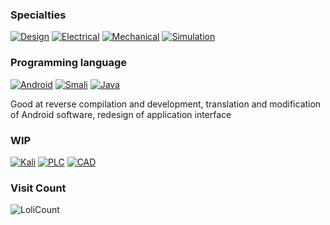 ### Specialties

[![Design](https://img.shields.io/badge/-Design-29B6F6?style=flat&logo=java&logoColor=white)](#)
[![Electrical](https://img.shields.io/badge/-Electrical-FF3D00?style=flat&logo=java&logoColor=white)](#)
[![Mechanical](https://img.shields.io/badge/-Mechanical-90A4AE?style=flat&logo=java&logoColor=white)](#)
[![Simulation](https://img.shields.io/badge/-Simulation-9CCC65?style=flat&logo=java&logoColor=white)](#)

### Programming language
[![Android](https://img.shields.io/badge/-Android-3DDC84?style=flat&logo=Android&logoColor=white)](#)
[![Smali](https://img.shields.io/badge/-Smali-7F52FF?style=flat&logo=&logoColor=white)](#)
[![Java](https://img.shields.io/badge/-Java-007396?style=flat&logo=java&logoColor=white)](#)

Good at reverse compilation and development, translation and modification of Android software, redesign of application interface

### WIP
[![Kali](https://img.shields.io/badge/-Kali-3986F5?style=flat&logo=&logoColor=white)](#)
[![PLC](https://img.shields.io/badge/-PLC-CE93D8?style=flat&logo=&logoColor=white)](#)
[![CAD](https://img.shields.io/badge/-CAD-FFB74D?style=flat&logo=&logoColor=white)](#)

### Visit Count
![LoliCount](https://count.getloli.com/get/@PatrickAlex2019?theme=asoul)
